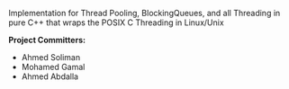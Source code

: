 Implementation for Thread Pooling, BlockingQueues, and all Threading in pure C++ that wraps the POSIX C Threading in Linux/Unix

**Project Committers:**
  * Ahmed Soliman
  * Mohamed Gamal
  * Ahmed Abdalla